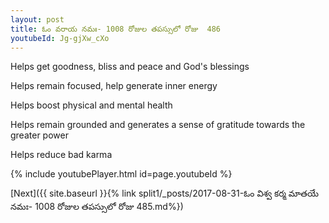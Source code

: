 ```yaml
---
layout: post
title: ఓం వరాయ నమః- 1008 రోజుల తపస్సులో రోజు  486
youtubeId: Jg-gjXw_cXo
---
```

 
 
Helps get goodness, bliss and peace and God's blessings
 
Helps remain focused, help generate inner energy 
 
Helps boost physical and mental health 
 
Helps remain grounded and generates a sense of gratitude towards the greater power 
 
Helps reduce bad karma
 
 
 
 


{% include youtubePlayer.html id=page.youtubeId %}
 
[Next]({{ site.baseurl }}{% link  split1/_posts/2017-08-31-ఓం విశ్వ కర్మ మాతయే నమః- 1008 రోజుల తపస్సులో రోజు  485.md%})
 
